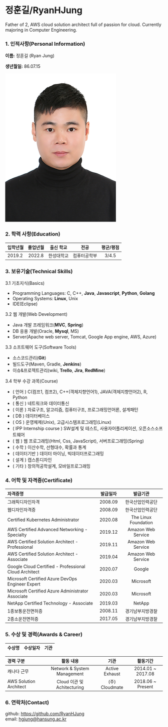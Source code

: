 # 정훈길/RyanHJung

Father of 2, AWS cloud solution architect full of passion for cloud. Currently majoring in Computer Engineering.


### 1. 인적사항(Personal Information)  

  **이름:** 정훈길 (Ryan Jung)

  **생년월일:** 86.07.15  

  ![Image](https://github.com/RyanHJung/hello-me/blob/main/image/hungil.jpg)

### 2. 학력 사항(Education)  

| 입학년월 | 졸업년월 | 출신 학교 |전공 | 평균/평점 |
| :---         |     :---:      |        :---:   |    :---:      | :---:       |  
| 2019.2 | 2022.8 | 한성대학교   |컴퓨터공학부 | 3/4.5 |

### 3. 보유기술(Technical Skills)

3.1  기초지식(Basics)
* Programming Languages: C, C++, __Java__, __Javascript__, __Python__, __Golang__
* Operating Systems: __Linux__, Unix
* IDE(Eclipse)

3.2 웹 개발(Web Development)
* Java 개발 프레임워크(__MVC__, __Spring__)
* DB 응용 개발(Oracle, __Mysql__, MS)
* Server(Apache web server, Tomcat, Google App engine, AWS, Azure)

3.3 소프트웨어 도구(Software Tools)
* 소스코드관리(__Git__)
* 빌드도구(Maven, Gradle, __Jenkins__)
* 이슈&프로젝트관리(wiki, __Trello__, __Jira__, __RedMine__)

3.4 학부 수강 과목(Course)
* ( 언어 ) C(컴프1, 컴프2), C++(객체지향언어1), JAVA(객체지향언어2), R, Python
* ( 통신 ) 네트워크와 데이터통신
* ( 이론 ) 자료구조, 알고리즘, 컴퓨터구조, 프로그래밍언어론, 설계패턴
* ( DB ) 데이터베이스
* ( OS ) 운영체제(Unix), 고급시스템프로그래밍(Linux)
* ( IPP Internship course ) SW설계 및 테스트, 사용자어플리케이션, 오픈소스소프트웨어
* ( 웹 ) 웹 프로그래밍(Html, Css, JavaScript), 서버프로그래밍(Spring)
* ( 수학 ) 이산수학, 선형대수, 확률과 통계
* ( 데이터기반 ) 데이터 마이닝, 빅데이터프로그래밍
* ( 설계 ) 캡스톤디자인
* ( 기타 ) 창의적공학설계, 모바일프로그래밍



### 4. 어학 및 자격증(Certificate)
| 자격증명 | 발급일자  | 발급기관|
| :---         |     :---:      |         :---:   |
| 그래픽디자인자격 | 2008.09 | 한국산업인력공단 |
| 웹디자인자격증 | 2008.09 | 한국산업인력공단 |
| Certified Kubernetes Administrator | 2020.08 | The Linux Foundation |
| AWS Certified Advanced Networking - Specialty | 2019.12 | Amazon Web Service |
| AWS Certified Solution Architect - Professional | 2019.11 | Amazon Web Service |
| AWS Certified Solution Architect - Associate | 2019.04 | Amazon Web Service |
| Google Cloud Certified - Professional Cloud Architect | 2020.07 | Google |
| Microsoft Certified Azure DevOps Engineer Expert | 2020.03 | Microsoft |
| Microsoft Certified Azure Administrator Associate | 2020.03 | Microsoft |
| NetApp Certified Technology - Associate | 2019.03 | NetApp |
| 1종보통운전면허증 | 2008.11 | 경기남부지방경찰|
| 2종소운전면허증 | 2017.05 | 경기남부지방경찰|


### 5. 수상 및 경력(Awards & Career)

| 수상명 | 수상일자 | 기관 |
| :---         |     :---:      |         :---:    |



| 경력 구분 | 활동 내용 | 기관 |활동기간 |
| :---         |     :---:      |        :---:   |    :---:      |
| 캐나다 근무 | Network & System Management | Active Exhaust |2014.01 ~ 2017.08  |
| AWS Solution Architect | Cloud 이관 및 Achitecturing | (주) Cloudmate |2018.06 ~ Present  |


### 6. 연락처(Contact)
github: https://github.com/RyanHJung  
email: hgjung@hansung.ac.kr

